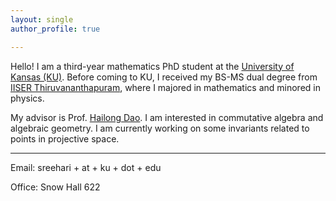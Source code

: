 ```yaml
---
layout: single
author_profile: true

---
```




Hello! I am a third-year mathematics PhD student at the [University of Kansas (KU)](https://ku.edu/). Before coming to KU, I received my
BS-MS dual degree from [IISER Thiruvananthapuram](https://www.iisertvm.ac.in/), where I majored in mathematics and minored in physics.

My advisor is Prof. [Hailong Dao](https://people.ku.edu/~hdao/). I am interested in commutative algebra and algebraic geometry. I am currently
working on some invariants related to points in projective space.




---



Email: sreehari + at + ku + dot + edu

Office: Snow Hall 622






